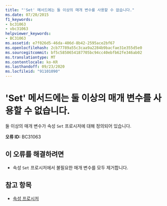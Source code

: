 ```yaml
---
title: "'Set' 메서드에는 둘 이상의 매개 변수를 사용할 수 없습니다."
ms.date: 07/20/2015
f1_keywords:
- bc31063
- vbc31063
helpviewer_keywords:
- BC31063
ms.assetid: e7f026d5-46da-406d-8b42-2595ace2bf67
ms.openlocfilehash: 2cb77789a55c3caa9a2284b9bacfae31e355d5e0
ms.sourcegitcommit: bf5c5850654187705bc94cc40ebfb62fe346ab02
ms.translationtype: MT
ms.contentlocale: ko-KR
ms.lasthandoff: 09/23/2020
ms.locfileid: "91101090"
---
```

# <a name="set-method-cannot-have-more-than-one-parameter"></a>'Set' 메서드에는 둘 이상의 매개 변수를 사용할 수 없습니다.

둘 이상의 매개 변수가 속성 `Set` 프로시저에 대해 정의되어 있습니다.  
  
 **오류 ID:** BC31063  
  
## <a name="to-correct-this-error"></a>이 오류를 해결하려면  
  
- 속성 `Set` 프로시저에서 불필요한 매개 변수를 모두 제거합니다.  
  
## <a name="see-also"></a>참고 항목

- [속성 프로시저](../programming-guide/language-features/procedures/property-procedures.md)

